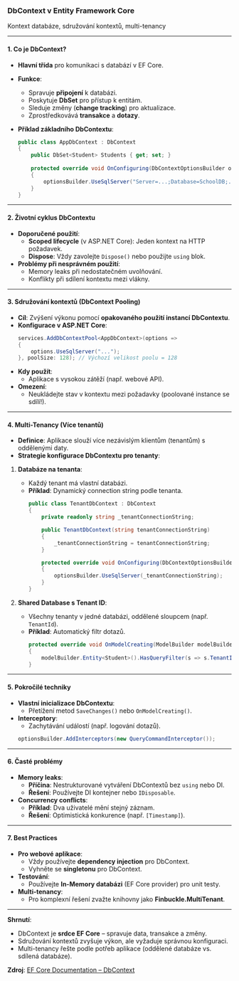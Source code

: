 
### DbContext v Entity Framework Core 

Kontext databáze, sdružování kontextů, multi-tenancy

---

#### **1. Co je DbContext?**  

- **Hlavní třída** pro komunikaci s databází v EF Core.  
- **Funkce**:  
  - Spravuje **připojení** k databázi.  
  - Poskytuje **DbSet<T>** pro přístup k entitám.  
  - Sleduje změny (**change tracking**) pro aktualizace.  
  - Zprostředkovává **transakce** a **dotazy**.  

- **Příklad základního DbContextu**:  
  ```csharp
  public class AppDbContext : DbContext
  {
      public DbSet<Student> Students { get; set; }
      
      protected override void OnConfiguring(DbContextOptionsBuilder optionsBuilder)
      {
          optionsBuilder.UseSqlServer("Server=...;Database=SchoolDB;...");
      }
  }
  ```

---

#### **2. Životní cyklus DbContextu**  

- **Doporučené použití**:  
  - **Scoped lifecycle** (v ASP.NET Core): Jeden kontext na HTTP požadavek.  
  - **Dispose**: Vždy zavolejte `Dispose()` nebo použijte `using` blok.  
- **Problémy při nesprávném použití**:  
  - Memory leaks při nedostatečném uvolňování.  
  - Konflikty při sdílení kontextu mezi vlákny.  

---

#### **3. Sdružování kontextů (DbContext Pooling)**  

- **Cíl**: Zvýšení výkonu pomocí **opakovaného použití instancí DbContextu**.  
- **Konfigurace v ASP.NET Core**:  
  ```csharp
  services.AddDbContextPool<AppDbContext>(options =>
  {
      options.UseSqlServer("...");
  }, poolSize: 128); // Výchozí velikost poolu = 128
  ```  
- **Kdy použít**:  
  - Aplikace s vysokou zátěží (např. webové API).  
- **Omezení**:  
  - Neukládejte stav v kontextu mezi požadavky (poolované instance se sdílí!).  

---

#### **4. Multi-Tenancy (Více tenantů)**  

- **Definice**: Aplikace slouží více nezávislým klientům (tenantům) s oddělenými daty.  
- **Strategie konfigurace DbContextu pro tenanty**:  

1. **Databáze na tenanta**:  
   - Každý tenant má vlastní databázi.  
   - **Příklad**: Dynamický connection string podle tenanta.  
     ```csharp
     public class TenantDbContext : DbContext
     {
         private readonly string _tenantConnectionString;

         public TenantDbContext(string tenantConnectionString)
         {
             _tenantConnectionString = tenantConnectionString;
         }

         protected override void OnConfiguring(DbContextOptionsBuilder optionsBuilder)
         {
             optionsBuilder.UseSqlServer(_tenantConnectionString);
         }
     }
     ```  

2. **Shared Database s Tenant ID**:  
   - Všechny tenanty v jedné databázi, oddělené sloupcem (např. `TenantId`).  
   - **Příklad**: Automatický filtr dotazů.  
     ```csharp
     protected override void OnModelCreating(ModelBuilder modelBuilder)
     {
         modelBuilder.Entity<Student>().HasQueryFilter(s => s.TenantId == _currentTenantId);
     }
     ```  

---

#### **5. Pokročilé techniky**  

- **Vlastní inicializace DbContextu**:  
  - Přetížení metod `SaveChanges()` nebo `OnModelCreating()`.  
- **Interceptory**:  
  - Zachytávání událostí (např. logování dotazů).  
  ```csharp
  optionsBuilder.AddInterceptors(new QueryCommandInterceptor());
  ```  

---

#### **6. Časté problémy**  

- **Memory leaks**:  
  - **Příčina**: Nestrukturované vytváření DbContextů bez `using` nebo DI.  
  - **Řešení**: Používejte DI kontejner nebo `IDisposable`.  
- **Concurrency conflicts**:  
  - **Příklad**: Dva uživatelé mění stejný záznam.  
  - **Řešení**: Optimistická konkurence (např. `[Timestamp]`).  

---

#### **7. Best Practices**  

- **Pro webové aplikace**:  
  - Vždy používejte **dependency injection** pro DbContext.  
  - Vyhněte se **singletonu** pro DbContext.  
- **Testování**:  
  - Používejte **In-Memory databázi** (EF Core provider) pro unit testy.  
- **Multi-tenancy**:  
  - Pro komplexní řešení zvažte knihovny jako **Finbuckle.MultiTenant**.  

---

**Shrnutí**:  
- DbContext je **srdce EF Core** – spravuje data, transakce a změny.  
- Sdružování kontextů zvyšuje výkon, ale vyžaduje správnou konfiguraci.  
- Multi-tenancy řešte podle potřeb aplikace (oddělené databáze vs. sdílená databáze).  

**Zdroj**: [EF Core Documentation – DbContext](https://learn.microsoft.com/en-us/ef/core/dbcontext-configuration/)
